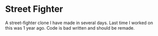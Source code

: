 # Street Fighter

A street-fighter clone I have made in several days. Last time I worked on this was 1 year ago. Code is bad written and should be remade. 
